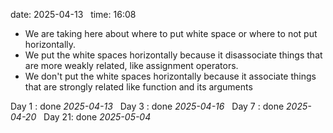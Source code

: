 date: 2025-04-13  
time: 16:08  

- We are taking here about where to put white space or where to not put horizontally.
- We put the white spaces horizontally because it disassociate things that are more weakly related, like assignment operators.
- We don't put the white spaces horizontally because it associate things that are strongly related like function and its arguments

Day 1 : done *2025-04-13*  
Day 3 : done *2025-04-16*  
Day 7 : done *2025-04-20*  
Day 21: done *2025-05-04*